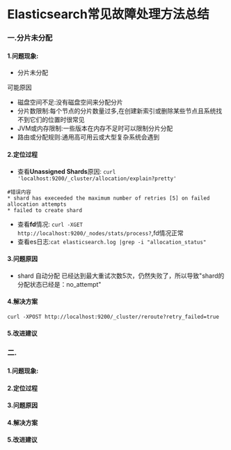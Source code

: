 # Elasticsearch常见故障处理方法总结

### 一.分片未分配

#### 1.问题现象:

* 分片未分配

可能原因

* 磁盘空间不足:没有磁盘空间来分配分片
* 分片数限制:每个节点的分片数量过多,在创建新索引或删除某些节点且系统找不到它们的位置时很常见
* JVM或内存限制:一些版本在内存不足时可以限制分片分配
* 路由或分配规则:通用高可用云或大型复杂系统会遇到

#### 2.定位过程

* 查看**Unassigned Shards**原因: `curl 'localhost:9200/_cluster/allocation/explain?pretty'`

```
#错误内容
* shard has execeeded the maximum number of retries [5] on failed allocation attempts
* failed to create shard
```

* 查看**fd**情况: `curl -XGET http://localhost:9200/_nodes/stats/process?`,fd情况正常
* 查看es日志:`cat elasticsearch.log |grep -i "allocation_status"`

#### 3.问题原因

* shard 自动分配 已经达到最大重试次数5次，仍然失败了，所以导致"shard的分配状态已经是：no_attempt"

#### 4.解决方案

`curl -XPOST http://localhost:9200/_cluster/reroute?retry_failed=true`

#### 5.改进建议



### 二.

#### 1.问题现象:



#### 2.定位过程



#### 3.问题原因



#### 4.解决方案



#### 5.改进建议
